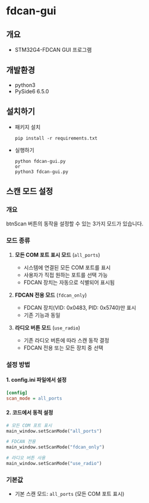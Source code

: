 # fdcan-gui
 


## 개요 
- STM32G4-FDCAN GUI 프로그램 

## 개발환경
- python3
- PySide6 6.5.0

## 설치하기
- 패키지 설치
  ```
  pip install -r requirements.txt

  ```
- 실행하기
  ```
  python fdcan-gui.py
  or
  python3 fdcan-gui.py
  ```

## 스캔 모드 설정

### 개요
btnScan 버튼의 동작을 설정할 수 있는 3가지 모드가 있습니다.

### 모드 종류

1. **모든 COM 포트 표시 모드** (`all_ports`)
   - 시스템에 연결된 모든 COM 포트를 표시
   - 사용자가 직접 원하는 포트를 선택 가능
   - FDCAN 장치는 자동으로 식별되어 표시됨

2. **FDCAN 전용 모드** (`fdcan_only`)
   - FDCAN 장치(VID: 0x0483, PID: 0x5740)만 표시
   - 기존 기능과 동일

3. **라디오 버튼 모드** (`use_radio`)
   - 기존 라디오 버튼에 따라 스캔 동작 결정
   - FDCAN 전용 또는 모든 장치 중 선택

### 설정 방법

#### 1. config.ini 파일에서 설정
```ini
[config]
scan_mode = all_ports
```

#### 2. 코드에서 동적 설정
```python
# 모든 COM 포트 표시
main_window.setScanMode("all_ports")

# FDCAN 전용
main_window.setScanMode("fdcan_only")

# 라디오 버튼 사용
main_window.setScanMode("use_radio")
```

### 기본값
- 기본 스캔 모드: `all_ports` (모든 COM 포트 표시)
  